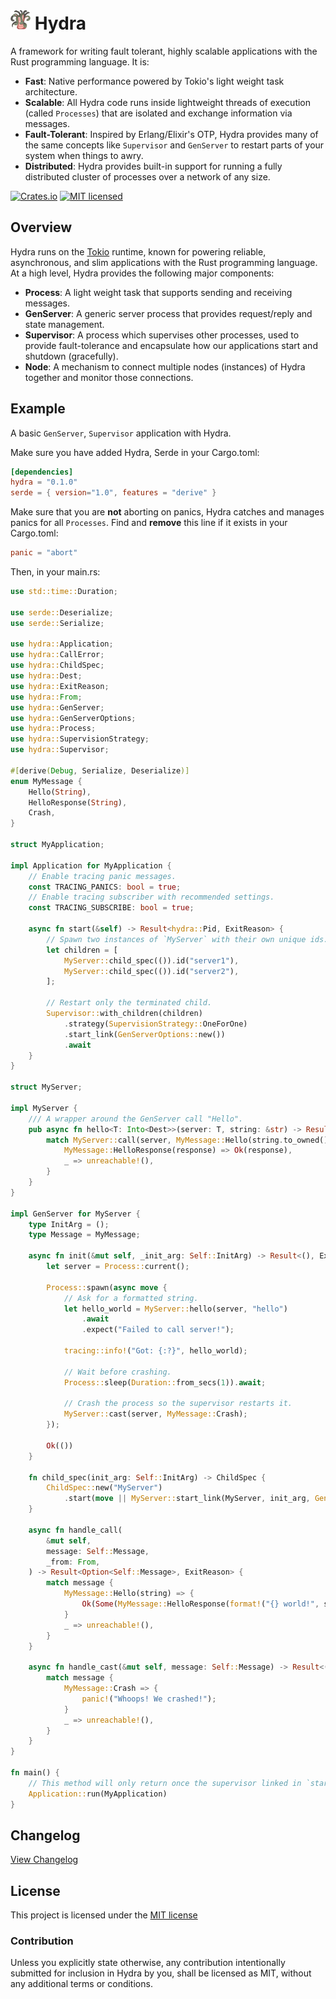 # <img src=".github/hydra.png" width="32" height="32"> Hydra
 
A framework for writing fault tolerant, highly scalable applications with the Rust programming language. It is:

- **Fast**: Native performance powered by Tokio's light weight task architecture.
- **Scalable**: All Hydra code runs inside lightweight threads of execution (called `Processes`) that are isolated and exchange information via messages.
- **Fault-Tolerant**: Inspired by Erlang/Elixir's OTP, Hydra provides many of the same concepts like `Supervisor` and `GenServer` to restart parts of your system when things to awry.
- **Distributed**: Hydra provides built-in support for running a fully distributed cluster of processes over a network of any size.

[![Crates.io][crates-badge]][crates-url]
[![MIT licensed][mit-badge]][mit-url]

[crates-badge]: https://img.shields.io/crates/v/hydra.svg
[crates-url]: https://crates.io/crates/hydra
[mit-badge]: https://img.shields.io/badge/license-MIT-blue.svg
[mit-url]: https://github.com/dtzxporter/hydra/blob/main/LICENSE

## Overview
Hydra runs on the [Tokio](https://github.com/tokio-rs/tokio) runtime, known for powering reliable, asynchronous, and slim applications with the Rust programming language. At a high level, Hydra provides the following major components:

- **Process**: A light weight task that supports sending and receiving messages.
- **GenServer**: A generic server process that provides request/reply and state management.
- **Supervisor**: A process which supervises other processes, used to provide fault-tolerance and encapsulate how our applications start and shutdown (gracefully).
- **Node**: A mechanism to connect multiple nodes (instances) of Hydra together and monitor those connections.

## Example
A basic `GenServer`, `Supervisor` application with Hydra.

Make sure you have added Hydra, Serde in your Cargo.toml:
```toml
[dependencies]
hydra = "0.1.0"
serde = { version="1.0", features = "derive" }
```

Make sure that you are **not** aborting on panics, Hydra catches and manages panics for all `Processes`. Find and **remove** this line if it exists in your Cargo.toml:
```toml
panic = "abort"
```

Then, in your main.rs:
```rust
use std::time::Duration;

use serde::Deserialize;
use serde::Serialize;

use hydra::Application;
use hydra::CallError;
use hydra::ChildSpec;
use hydra::Dest;
use hydra::ExitReason;
use hydra::From;
use hydra::GenServer;
use hydra::GenServerOptions;
use hydra::Process;
use hydra::SupervisionStrategy;
use hydra::Supervisor;

#[derive(Debug, Serialize, Deserialize)]
enum MyMessage {
    Hello(String),
    HelloResponse(String),
    Crash,
}

struct MyApplication;

impl Application for MyApplication {
    // Enable tracing panic messages.
    const TRACING_PANICS: bool = true;
    // Enable tracing subscriber with recommended settings.
    const TRACING_SUBSCRIBE: bool = true;

    async fn start(&self) -> Result<hydra::Pid, ExitReason> {
        // Spawn two instances of `MyServer` with their own unique ids.
        let children = [
            MyServer::child_spec(()).id("server1"),
            MyServer::child_spec(()).id("server2"),
        ];

        // Restart only the terminated child.
        Supervisor::with_children(children)
            .strategy(SupervisionStrategy::OneForOne)
            .start_link(GenServerOptions::new())
            .await
    }
}

struct MyServer;

impl MyServer {
    /// A wrapper around the GenServer call "Hello".
    pub async fn hello<T: Into<Dest>>(server: T, string: &str) -> Result<String, CallError> {
        match MyServer::call(server, MyMessage::Hello(string.to_owned()), None).await? {
            MyMessage::HelloResponse(response) => Ok(response),
            _ => unreachable!(),
        }
    }
}

impl GenServer for MyServer {
    type InitArg = ();
    type Message = MyMessage;

    async fn init(&mut self, _init_arg: Self::InitArg) -> Result<(), ExitReason> {
        let server = Process::current();

        Process::spawn(async move {
            // Ask for a formatted string.
            let hello_world = MyServer::hello(server, "hello")
                .await
                .expect("Failed to call server!");

            tracing::info!("Got: {:?}", hello_world);

            // Wait before crashing.
            Process::sleep(Duration::from_secs(1)).await;

            // Crash the process so the supervisor restarts it.
            MyServer::cast(server, MyMessage::Crash);
        });

        Ok(())
    }

    fn child_spec(init_arg: Self::InitArg) -> ChildSpec {
        ChildSpec::new("MyServer")
            .start(move || MyServer::start_link(MyServer, init_arg, GenServerOptions::new()))
    }

    async fn handle_call(
        &mut self,
        message: Self::Message,
        _from: From,
    ) -> Result<Option<Self::Message>, ExitReason> {
        match message {
            MyMessage::Hello(string) => {
                Ok(Some(MyMessage::HelloResponse(format!("{} world!", string))))
            }
            _ => unreachable!(),
        }
    }

    async fn handle_cast(&mut self, message: Self::Message) -> Result<(), ExitReason> {
        match message {
            MyMessage::Crash => {
                panic!("Whoops! We crashed!");
            }
            _ => unreachable!(),
        }
    }
}

fn main() {
    // This method will only return once the supervisor linked in `start` has terminated.
    Application::run(MyApplication)
}
```

## Changelog
[View Changelog](https://github.com/dtzxporter/hydra/blob/main/CHANGELOG.md)


## License
This project is licensed under the [MIT license](https://github.com/dtzxporter/hydra/blob/main/LICENSE)

### Contribution
Unless you explicitly state otherwise, any contribution intentionally submitted for inclusion in Hydra by you, shall be licensed as MIT, without any additional terms or conditions.